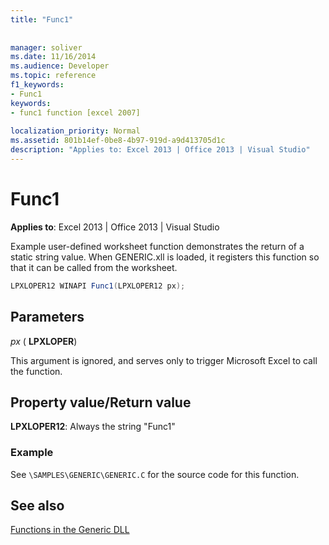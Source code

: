 ```yaml
---
title: "Func1"
 
 
manager: soliver
ms.date: 11/16/2014
ms.audience: Developer
ms.topic: reference
f1_keywords:
- Func1
keywords:
- func1 function [excel 2007]
 
localization_priority: Normal
ms.assetid: 801b14ef-0be8-4b97-919d-a9d413705d1c
description: "Applies to: Excel 2013 | Office 2013 | Visual Studio"
---
```


# Func1

 **Applies to**: Excel 2013 | Office 2013 | Visual Studio 
  
Example user-defined worksheet function demonstrates the return of a static string value. When GENERIC.xll is loaded, it registers this function so that it can be called from the worksheet.
  
```cs
LPXLOPER12 WINAPI Func1(LPXLOPER12 px);
```

## Parameters

 _px_ ( **LPXLOPER**)
  
This argument is ignored, and serves only to trigger Microsoft Excel to call the function.
  
## Property value/Return value

 **LPXLOPER12**: Always the string "Func1"
  
### Example

See  `\SAMPLES\GENERIC\GENERIC.C` for the source code for this function. 
  
## See also



[Functions in the Generic DLL](functions-in-the-generic-dll.md)


